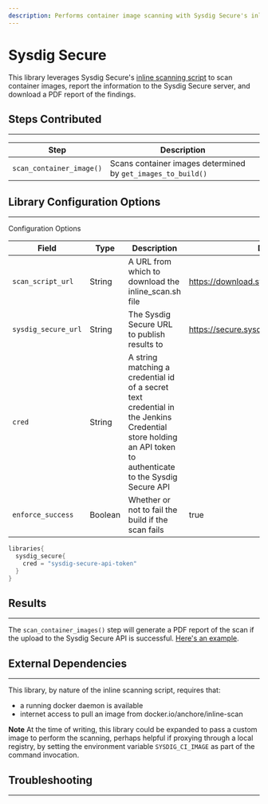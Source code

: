 ```yaml
---
description: Performs container image scanning with Sysdig Secure's inline scanner
---
```


# Sysdig Secure

This library leverages Sysdig Secure's [inline scanning script](https://github.com/sysdiglabs/secure-inline-scan) to scan container images,
report the information to the Sysdig Secure server, and download a PDF report of the findings.

## Steps Contributed

---

| Step | Description |
| ----------- | ----------- |
| `scan_container_image()` | Scans container images determined by `get_images_to_build()` |

## Library Configuration Options

---

Configuration Options

| Field | Type | Description | Default Value |
| ----------- | ----------- | ----------- | ----------- |
| `scan_script_url` | String | A URL from which to download the inline_scan.sh file | <https://download.sysdig.com/stable/inline_scan.sh> |
| `sysdig_secure_url`  | String | The Sysdig Secure URL to publish results to | <https://secure.sysdig.com> |
| `cred` | String | A string matching a credential id of a secret text credential in the Jenkins Credential store holding an API token to authenticate to the Sysdig Secure API ||
| `enforce_success` | Boolean  | Whether or not to fail the build if the scan fails | true |

```groovy
libraries{
  sysdig_secure{
    cred = "sysdig-secure-api-token"
  }
}
```

## Results

---

The `scan_container_images()` step will generate a PDF report of the scan if the upload to the Sysdig Secure API is successful.
[Here's an example](../assets/attachments/sysdig_secure/sysdig_secure_report.pdf).

## External Dependencies

---

This library, by nature of the inline scanning script, requires that:

* a running docker daemon is available
* internet access to pull an image from docker.io/anchore/inline-scan

**Note** At the time of writing, this library could be expanded to pass a custom image to perform the scanning,
perhaps helpful if proxying through a local registry, by setting the environment variable `SYSDIG_CI_IMAGE` as part of the command invocation.

## Troubleshooting

---
